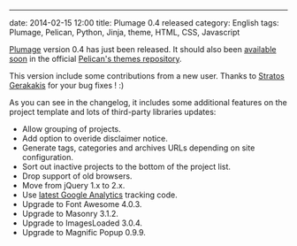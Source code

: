 ---
date: 2014-02-15 12:00
title: Plumage 0.4 released
category: English
tags: Plumage, Pelican, Python, Jinja, theme, HTML, CSS, Javascript

[Plumage](https://github.com/kdeldycke/plumage) version 0.4 has just been released. It should also
been [available soon](https://github.com/getpelican/pelican-themes/pull/193) in the official
[Pelican's themes repository](https://github.com/getpelican/pelican-themes).

This version include some contributions from a new user. Thanks to [Stratos
Gerakakis](https://github.com/stratosgear) for your bug fixes ! :)

As you can see in the changelog, it includes some additional features on the project template and
lots of third-party libraries updates:

  * Allow grouping of projects.
  * Add option to overide disclaimer notice.
  * Generate tags, categories and archives URLs depending on site configuration.
  * Sort out inactive projects to the bottom of the project list.
  * Drop support of old browsers.
  * Move from jQuery 1.x to 2.x.
  * Use [latest Google Analytics](https://developers.google.com/analytics/devguides/collection/upgrade/) tracking code.
  * Upgrade to Font Awesome 4.0.3.
  * Upgrade to Masonry 3.1.2.
  * Upgrade to ImagesLoaded 3.0.4.
  * Upgrade to Magnific Popup 0.9.9.

